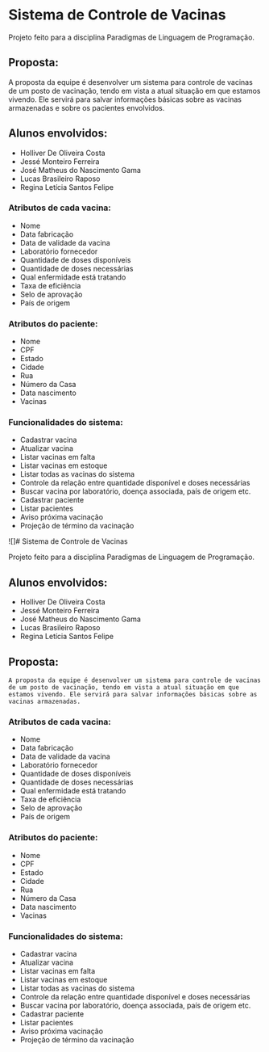 # Sistema de Controle de Vacinas

Projeto feito para a disciplina Paradigmas de Linguagem de Programação.

## Proposta:
A proposta da equipe é desenvolver um sistema para controle de vacinas de um posto de vacinação, tendo em vista a atual situação em que estamos vivendo. Ele servirá para salvar informações básicas sobre as vacinas armazenadas e sobre os pacientes envolvidos.

## Alunos envolvidos: 
- Holliver De Oliveira Costa
- Jessé Monteiro Ferreira
- José Matheus do Nascimento Gama
- Lucas Brasileiro Raposo
- Regina Letícia Santos Felipe

### Atributos de cada vacina:

- Nome
- Data fabricação
- Data de validade da vacina
- Laboratório fornecedor
- Quantidade de doses disponíveis
- Quantidade de doses necessárias
- Qual enfermidade está tratando
- Taxa de eficiência
- Selo de aprovação
- País de origem

### Atributos do paciente:

- Nome
- CPF
- Estado
- Cidade
- Rua
- Número da Casa
- Data nascimento
- Vacinas 

### Funcionalidades do sistema:

- Cadastrar vacina
- Atualizar vacina
- Listar vacinas em falta
- Listar vacinas em estoque
- Listar todas as vacinas do sistema
- Controle da relação entre quantidade disponível e doses necessárias
- Buscar vacina por laboratório, doença associada, país de origem etc.
- Cadastrar paciente
- Listar pacientes
- Aviso próxima vacinação 
- Projeção de término da vacinação 

![]# Sistema de Controle de Vacinas

Projeto feito para a disciplina Paradigmas de Linguagem de Programação.

## Alunos envolvidos: 
- Holliver De Oliveira Costa
- Jessé Monteiro Ferreira
- José Matheus do Nascimento Gama
- Lucas Brasileiro Raposo
- Regina Letícia Santos Felipe

## Proposta:
	A proposta da equipe é desenvolver um sistema para controle de vacinas de um posto de vacinação, tendo em vista a atual situação em que estamos vivendo. Ele servirá para salvar informações básicas sobre as vacinas armazenadas.

### Atributos de cada vacina:

- Nome
- Data fabricação
- Data de validade da vacina
- Laboratório fornecedor
- Quantidade de doses disponíveis
- Quantidade de doses necessárias
- Qual enfermidade está tratando
- Taxa de eficiência
- Selo de aprovação
- País de origem

### Atributos do paciente:

- Nome
- CPF
- Estado
- Cidade
- Rua
- Número da Casa
- Data nascimento
- Vacinas 

### Funcionalidades do sistema:

- Cadastrar vacina
- Atualizar vacina
- Listar vacinas em falta
- Listar vacinas em estoque
- Listar todas as vacinas do sistema
- Controle da relação entre quantidade disponível e doses necessárias
- Buscar vacina por laboratório, doença associada, país de origem etc.
- Cadastrar paciente
- Listar pacientes
- Aviso próxima vacinação 
- Projeção de término da vacinação 

